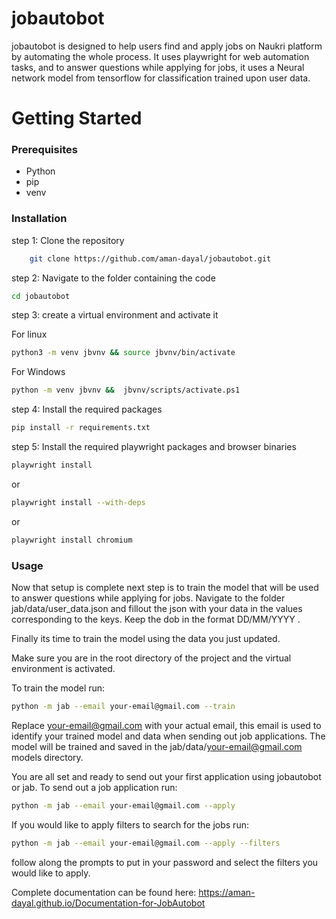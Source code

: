 # jobautobot

jobautobot is designed to help users find and apply jobs on Naukri platform by automating the whole process.
It uses playwright for web automation tasks, and to answer questions while applying for jobs, it uses a Neural network model from tensorflow for classification trained upon user data.

# Getting Started

### Prerequisites
- Python
- pip
- venv

### Installation

step 1: Clone the repository
```bash
    git clone https://github.com/aman-dayal/jobautobot.git
```
step 2: Navigate to the folder containing the code  
```bash
cd jobautobot
```
step 3: create a virtual environment and activate it

For linux
```bash
python3 -m venv jbvnv && source jbvnv/bin/activate
```
For Windows
```bash
python -m venv jbvnv &&  jbvnv/scripts/activate.ps1
```
step 4: Install the required packages
```bash
pip install -r requirements.txt
```
step 5: Install the required playwright packages and browser binaries
```bash
playwright install
```
or
```bash
playwright install --with-deps
```
or
```bash
playwright install chromium
```
### Usage

Now that setup is complete next step is to train the model that will be used to answer questions while applying for jobs. Navigate to the folder jab/data/user_data.json and fillout the json with your data in the values corresponding to the keys.
Keep the dob in the format DD/MM/YYYY .

Finally its time to train the model using the data you just updated.

Make sure you are in the root directory of the project and the virtual environment is activated.

To train the model run:
```bash
python -m jab --email your-email@gmail.com --train
```
Replace your-email@gmail.com with your actual email, this email is used to identify your trained model and data when sending out job applications. The model will be trained and saved in the jab/data/your-email@gmail.com models directory.

You are all set and ready to send out your first application using jobautobot or jab. To send out a job application run:
```bash
python -m jab --email your-email@gmail.com --apply
```
If you would like to apply filters to search for the jobs run:
```bash
python -m jab --email your-email@gmail.com --apply --filters
```
follow along the prompts to put in your password and select the filters you would like to apply.

Complete documentation can be found here: https://aman-dayal.github.io/Documentation-for-JobAutobot
